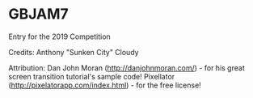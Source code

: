 # GBJAM7
Entry for the 2019 Competition


Credits:
Anthony "Sunken City" Cloudy

Attribution:
Dan John Moran (http://danjohnmoran.com/) - for his great screen transition tutorial's sample code!
Pixellator (http://pixelatorapp.com/index.html) - for the free license!
